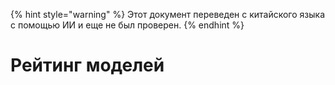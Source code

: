 
{% hint style="warning" %}
Этот документ переведен с китайского языка с помощью ИИ и еще не был проверен.
{% endhint %}

# Рейтинг моделей